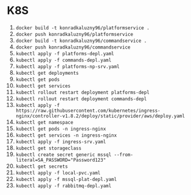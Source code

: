 # K8S

1. `docker build -t konradkaluzny96/platformservice .`
1. `docker push konradkaluzny96/platformservice`
1. `docker build -t konradkaluzny96/commandservice .`
1. `docker push konradkaluzny96/commandservice`
1. `kubectl apply -f platforms-depl.yaml`
1. `kubectl apply -f commands-depl.yaml`
1. `kubectl apply -f platforms-np-srv.yaml`
1. `kubectl get deployments`
1. `kubectl get pods`
1. `kubectl get services`
1. `kubectl rollout restart deployment platforms-depl`
1. `kubectl rollout restart deployment commands-depl`
1. `kubectl apply -f https://raw.githubusercontent.com/kubernetes/ingress-nginx/controller-v1.8.2/deploy/static/provider/aws/deploy.yaml`
1. `kubectl get namespace`
1. `kubectl get pods -n ingress-nginx`
1. `kubectl get services -n ingress-nginx`
1. `kubectl apply -f ingress-srv.yaml`
1. `kubectl get storageclass`
1. `kubectl create secret generic mssql --from-literal=SA_PASSWORD="Password123"`
1. `kubectl get secrets`
1. `kubectl apply -f local-pvc.yaml`
1. `kubectl apply -f mssql-plat-depl.yaml`
1. `kubectl apply -f rabbitmq-depl.yaml`
